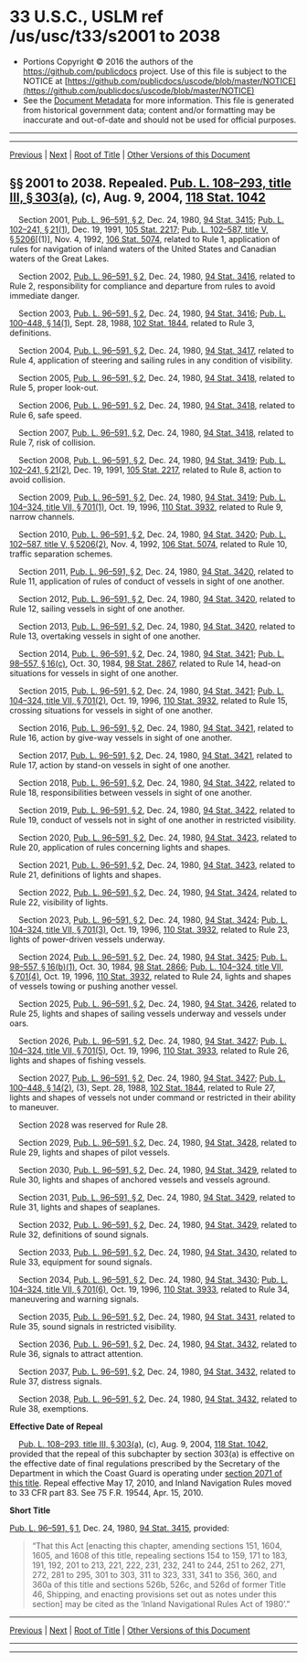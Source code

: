---
---

# 33 U.S.C., USLM ref /us/usc/t33/s2001 to 2038

* Portions Copyright © 2016 the authors of the https://github.com/publicdocs project.
  Use of this file is subject to the NOTICE at [https://github.com/publicdocs/uscode/blob/master/NOTICE](https://github.com/publicdocs/uscode/blob/master/NOTICE)
* See the [Document Metadata](././../../../../..//README.md) for more information.
  This file is generated from historical government data; content and/or formatting may be inaccurate and out-of-date and should not be used for official purposes.

----------
----------

[Previous](./../../../../..//us/usc/t33/ch34/schI/m__us_usc_t33_ch34_schI.md) | [Next](./../../../../..//us/usc/t33/ch34/schII/m__us_usc_t33_ch34_schII.md) | [Root of Title](./../../../../../) | [Other Versions of this Document](https://publicdocs.github.io/go/links?ns=uslm&ref=%2Fus%2Fusc%2Ft33%2Fs2001+to+2038)

## §§ 2001 to 2038. Repealed. [Pub. L. 108–293, title III, § 303(a)][/us/pl/108/293/s303/a], (c), Aug. 9, 2004, [118 Stat. 1042][/us/stat/118/1042]

    Section 2001, [Pub. L. 96–591, § 2][/us/pl/96/591/s2], Dec. 24, 1980, [94 Stat. 3415][/us/stat/94/3415]; [Pub. L. 102–241, § 21(1)][/us/pl/102/241/s21/1], Dec. 19, 1991, [105 Stat. 2217][/us/stat/105/2217]; [Pub. L. 102–587, title V, § 5206][/us/pl/102/587/s5206]\[(1)\], Nov. 4, 1992, [106 Stat. 5074][/us/stat/106/5074], related to Rule 1, application of rules for navigation of inland waters of the United States and Canadian waters of the Great Lakes.

    Section 2002, [Pub. L. 96–591, § 2][/us/pl/96/591/s2], Dec. 24, 1980, [94 Stat. 3416][/us/stat/94/3416], related to Rule 2, responsibility for compliance and departure from rules to avoid immediate danger.

    Section 2003, [Pub. L. 96–591, § 2][/us/pl/96/591/s2], Dec. 24, 1980, [94 Stat. 3416][/us/stat/94/3416]; [Pub. L. 100–448, § 14(1)][/us/pl/100/448/s14/1], Sept. 28, 1988, [102 Stat. 1844][/us/stat/102/1844], related to Rule 3, definitions.

    Section 2004, [Pub. L. 96–591, § 2][/us/pl/96/591/s2], Dec. 24, 1980, [94 Stat. 3417][/us/stat/94/3417], related to Rule 4, application of steering and sailing rules in any condition of visibility.

    Section 2005, [Pub. L. 96–591, § 2][/us/pl/96/591/s2], Dec. 24, 1980, [94 Stat. 3418][/us/stat/94/3418], related to Rule 5, proper look-out.

    Section 2006, [Pub. L. 96–591, § 2][/us/pl/96/591/s2], Dec. 24, 1980, [94 Stat. 3418][/us/stat/94/3418], related to Rule 6, safe speed.

    Section 2007, [Pub. L. 96–591, § 2][/us/pl/96/591/s2], Dec. 24, 1980, [94 Stat. 3418][/us/stat/94/3418], related to Rule 7, risk of collision.

    Section 2008, [Pub. L. 96–591, § 2][/us/pl/96/591/s2], Dec. 24, 1980, [94 Stat. 3419][/us/stat/94/3419]; [Pub. L. 102–241, § 21(2)][/us/pl/102/241/s21/2], Dec. 19, 1991, [105 Stat. 2217][/us/stat/105/2217], related to Rule 8, action to avoid collision.

    Section 2009, [Pub. L. 96–591, § 2][/us/pl/96/591/s2], Dec. 24, 1980, [94 Stat. 3419][/us/stat/94/3419]; [Pub. L. 104–324, title VII, § 701(1)][/us/pl/104/324/s701/1], Oct. 19, 1996, [110 Stat. 3932][/us/stat/110/3932], related to Rule 9, narrow channels.

    Section 2010, [Pub. L. 96–591, § 2][/us/pl/96/591/s2], Dec. 24, 1980, [94 Stat. 3420][/us/stat/94/3420]; [Pub. L. 102–587, title V, § 5206(2)][/us/pl/102/587/s5206/2], Nov. 4, 1992, [106 Stat. 5074][/us/stat/106/5074], related to Rule 10, traffic separation schemes.

    Section 2011, [Pub. L. 96–591, § 2][/us/pl/96/591/s2], Dec. 24, 1980, [94 Stat. 3420][/us/stat/94/3420], related to Rule 11, application of rules of conduct of vessels in sight of one another.

    Section 2012, [Pub. L. 96–591, § 2][/us/pl/96/591/s2], Dec. 24, 1980, [94 Stat. 3420][/us/stat/94/3420], related to Rule 12, sailing vessels in sight of one another.

    Section 2013, [Pub. L. 96–591, § 2][/us/pl/96/591/s2], Dec. 24, 1980, [94 Stat. 3420][/us/stat/94/3420], related to Rule 13, overtaking vessels in sight of one another.

    Section 2014, [Pub. L. 96–591, § 2][/us/pl/96/591/s2], Dec. 24, 1980, [94 Stat. 3421][/us/stat/94/3421]; [Pub. L. 98–557, § 16(c)][/us/pl/98/557/s16/c], Oct. 30, 1984, [98 Stat. 2867][/us/stat/98/2867], related to Rule 14, head-on situations for vessels in sight of one another.

    Section 2015, [Pub. L. 96–591, § 2][/us/pl/96/591/s2], Dec. 24, 1980, [94 Stat. 3421][/us/stat/94/3421]; [Pub. L. 104–324, title VII, § 701(2)][/us/pl/104/324/s701/2], Oct. 19, 1996, [110 Stat. 3932][/us/stat/110/3932], related to Rule 15, crossing situations for vessels in sight of one another.

    Section 2016, [Pub. L. 96–591, § 2][/us/pl/96/591/s2], Dec. 24, 1980, [94 Stat. 3421][/us/stat/94/3421], related to Rule 16, action by give-way vessels in sight of one another.

    Section 2017, [Pub. L. 96–591, § 2][/us/pl/96/591/s2], Dec. 24, 1980, [94 Stat. 3421][/us/stat/94/3421], related to Rule 17, action by stand-on vessels in sight of one another.

    Section 2018, [Pub. L. 96–591, § 2][/us/pl/96/591/s2], Dec. 24, 1980, [94 Stat. 3422][/us/stat/94/3422], related to Rule 18, responsibilities between vessels in sight of one another.

    Section 2019, [Pub. L. 96–591, § 2][/us/pl/96/591/s2], Dec. 24, 1980, [94 Stat. 3422][/us/stat/94/3422], related to Rule 19, conduct of vessels not in sight of one another in restricted visibility.

    Section 2020, [Pub. L. 96–591, § 2][/us/pl/96/591/s2], Dec. 24, 1980, [94 Stat. 3423][/us/stat/94/3423], related to Rule 20, application of rules concerning lights and shapes.

    Section 2021, [Pub. L. 96–591, § 2][/us/pl/96/591/s2], Dec. 24, 1980, [94 Stat. 3423][/us/stat/94/3423], related to Rule 21, definitions of lights and shapes.

    Section 2022, [Pub. L. 96–591, § 2][/us/pl/96/591/s2], Dec. 24, 1980, [94 Stat. 3424][/us/stat/94/3424], related to Rule 22, visibility of lights.

    Section 2023, [Pub. L. 96–591, § 2][/us/pl/96/591/s2], Dec. 24, 1980, [94 Stat. 3424][/us/stat/94/3424]; [Pub. L. 104–324, title VII, § 701(3)][/us/pl/104/324/s701/3], Oct. 19, 1996, [110 Stat. 3932][/us/stat/110/3932], related to Rule 23, lights of power-driven vessels underway.

    Section 2024, [Pub. L. 96–591, § 2][/us/pl/96/591/s2], Dec. 24, 1980, [94 Stat. 3425][/us/stat/94/3425]; [Pub. L. 98–557, § 16(b)(1)][/us/pl/98/557/s16/b/1], Oct. 30, 1984, [98 Stat. 2866][/us/stat/98/2866]; [Pub. L. 104–324, title VII, § 701(4)][/us/pl/104/324/s701/4], Oct. 19, 1996, [110 Stat. 3932][/us/stat/110/3932], related to Rule 24, lights and shapes of vessels towing or pushing another vessel.

    Section 2025, [Pub. L. 96–591, § 2][/us/pl/96/591/s2], Dec. 24, 1980, [94 Stat. 3426][/us/stat/94/3426], related to Rule 25, lights and shapes of sailing vessels underway and vessels under oars.

    Section 2026, [Pub. L. 96–591, § 2][/us/pl/96/591/s2], Dec. 24, 1980, [94 Stat. 3427][/us/stat/94/3427]; [Pub. L. 104–324, title VII, § 701(5)][/us/pl/104/324/s701/5], Oct. 19, 1996, [110 Stat. 3933][/us/stat/110/3933], related to Rule 26, lights and shapes of fishing vessels.

    Section 2027, [Pub. L. 96–591, § 2][/us/pl/96/591/s2], Dec. 24, 1980, [94 Stat. 3427][/us/stat/94/3427]; [Pub. L. 100–448, § 14(2)][/us/pl/100/448/s14/2], (3), Sept. 28, 1988, [102 Stat. 1844][/us/stat/102/1844], related to Rule 27, lights and shapes of vessels not under command or restricted in their ability to maneuver.

    Section 2028 was reserved for Rule 28.

    Section 2029, [Pub. L. 96–591, § 2][/us/pl/96/591/s2], Dec. 24, 1980, [94 Stat. 3428][/us/stat/94/3428], related to Rule 29, lights and shapes of pilot vessels.

    Section 2030, [Pub. L. 96–591, § 2][/us/pl/96/591/s2], Dec. 24, 1980, [94 Stat. 3429][/us/stat/94/3429], related to Rule 30, lights and shapes of anchored vessels and vessels aground.

    Section 2031, [Pub. L. 96–591, § 2][/us/pl/96/591/s2], Dec. 24, 1980, [94 Stat. 3429][/us/stat/94/3429], related to Rule 31, lights and shapes of seaplanes.

    Section 2032, [Pub. L. 96–591, § 2][/us/pl/96/591/s2], Dec. 24, 1980, [94 Stat. 3429][/us/stat/94/3429], related to Rule 32, definitions of sound signals.

    Section 2033, [Pub. L. 96–591, § 2][/us/pl/96/591/s2], Dec. 24, 1980, [94 Stat. 3430][/us/stat/94/3430], related to Rule 33, equipment for sound signals.

    Section 2034, [Pub. L. 96–591, § 2][/us/pl/96/591/s2], Dec. 24, 1980, [94 Stat. 3430][/us/stat/94/3430]; [Pub. L. 104–324, title VII, § 701(6)][/us/pl/104/324/s701/6], Oct. 19, 1996, [110 Stat. 3933][/us/stat/110/3933], related to Rule 34, maneuvering and warning signals.

    Section 2035, [Pub. L. 96–591, § 2][/us/pl/96/591/s2], Dec. 24, 1980, [94 Stat. 3431][/us/stat/94/3431], related to Rule 35, sound signals in restricted visibility.

    Section 2036, [Pub. L. 96–591, § 2][/us/pl/96/591/s2], Dec. 24, 1980, [94 Stat. 3432][/us/stat/94/3432], related to Rule 36, signals to attract attention.

    Section 2037, [Pub. L. 96–591, § 2][/us/pl/96/591/s2], Dec. 24, 1980, [94 Stat. 3432][/us/stat/94/3432], related to Rule 37, distress signals.

    Section 2038, [Pub. L. 96–591, § 2][/us/pl/96/591/s2], Dec. 24, 1980, [94 Stat. 3432][/us/stat/94/3432], related to Rule 38, exemptions.

 __Effective Date of Repeal__ 

    [Pub. L. 108–293, title III, § 303(a)][/us/pl/108/293/s303/a], (c), Aug. 9, 2004, [118 Stat. 1042][/us/stat/118/1042], provided that the repeal of this subchapter by section 303(a) is effective on the effective date of final regulations prescribed by the Secretary of the Department in which the Coast Guard is operating under [section 2071 of this title][/us/usc/t33/s2071]. Repeal effective May 17, 2010, and Inland Navigation Rules moved to 33 CFR part 83. See 75 F.R. 19544, Apr. 15, 2010.

 __Short Title__ 

[Pub. L. 96–591, § 1][/us/pl/96/591/s1], Dec. 24, 1980, [94 Stat. 3415][/us/stat/94/3415], provided: 

> “That this Act \[enacting this chapter, amending sections 151, 1604, 1605, and 1608 of this title, repealing sections 154 to 159, 171 to 183, 191, 192, 201 to 213, 221, 222, 231, 232, 241 to 244, 251 to 262, 271, 272, 281 to 295, 301 to 303, 311 to 323, 331, 341 to 356, 360, and 360a of this title and sections 526b, 526c, and 526d of former Title 46, Shipping, and enacting provisions set out as notes under this section\] may be cited as the ‘Inland Navigational Rules Act of 1980’.”

----------

[Previous](./../../../../..//us/usc/t33/ch34/schI/m__us_usc_t33_ch34_schI.md) | [Next](./../../../../..//us/usc/t33/ch34/schII/m__us_usc_t33_ch34_schII.md) | [Root of Title](./../../../../../) | [Other Versions of this Document](https://publicdocs.github.io/go/links?ns=uslm&ref=%2Fus%2Fusc%2Ft33%2Fs2001+to+2038)

----------
----------

[/us/pl/108/293/s303/a]: https://publicdocs.github.io/go/links?ns=uslm&ref=%2Fus%2Fpl%2F108%2F293%2Fs303%2Fa
[/us/stat/118/1042]: https://publicdocs.github.io/go/links?ns=uslm&ref=%2Fus%2Fstat%2F118%2F1042
[/us/pl/96/591/s2]: https://publicdocs.github.io/go/links?ns=uslm&ref=%2Fus%2Fpl%2F96%2F591%2Fs2
[/us/stat/94/3415]: https://publicdocs.github.io/go/links?ns=uslm&ref=%2Fus%2Fstat%2F94%2F3415
[/us/pl/102/241/s21/1]: https://publicdocs.github.io/go/links?ns=uslm&ref=%2Fus%2Fpl%2F102%2F241%2Fs21%2F1
[/us/stat/105/2217]: https://publicdocs.github.io/go/links?ns=uslm&ref=%2Fus%2Fstat%2F105%2F2217
[/us/pl/102/587/s5206]: https://publicdocs.github.io/go/links?ns=uslm&ref=%2Fus%2Fpl%2F102%2F587%2Fs5206
[/us/stat/106/5074]: https://publicdocs.github.io/go/links?ns=uslm&ref=%2Fus%2Fstat%2F106%2F5074
[/us/pl/96/591/s2]: https://publicdocs.github.io/go/links?ns=uslm&ref=%2Fus%2Fpl%2F96%2F591%2Fs2
[/us/stat/94/3416]: https://publicdocs.github.io/go/links?ns=uslm&ref=%2Fus%2Fstat%2F94%2F3416
[/us/pl/96/591/s2]: https://publicdocs.github.io/go/links?ns=uslm&ref=%2Fus%2Fpl%2F96%2F591%2Fs2
[/us/stat/94/3416]: https://publicdocs.github.io/go/links?ns=uslm&ref=%2Fus%2Fstat%2F94%2F3416
[/us/pl/100/448/s14/1]: https://publicdocs.github.io/go/links?ns=uslm&ref=%2Fus%2Fpl%2F100%2F448%2Fs14%2F1
[/us/stat/102/1844]: https://publicdocs.github.io/go/links?ns=uslm&ref=%2Fus%2Fstat%2F102%2F1844
[/us/pl/96/591/s2]: https://publicdocs.github.io/go/links?ns=uslm&ref=%2Fus%2Fpl%2F96%2F591%2Fs2
[/us/stat/94/3417]: https://publicdocs.github.io/go/links?ns=uslm&ref=%2Fus%2Fstat%2F94%2F3417
[/us/pl/96/591/s2]: https://publicdocs.github.io/go/links?ns=uslm&ref=%2Fus%2Fpl%2F96%2F591%2Fs2
[/us/stat/94/3418]: https://publicdocs.github.io/go/links?ns=uslm&ref=%2Fus%2Fstat%2F94%2F3418
[/us/pl/96/591/s2]: https://publicdocs.github.io/go/links?ns=uslm&ref=%2Fus%2Fpl%2F96%2F591%2Fs2
[/us/stat/94/3418]: https://publicdocs.github.io/go/links?ns=uslm&ref=%2Fus%2Fstat%2F94%2F3418
[/us/pl/96/591/s2]: https://publicdocs.github.io/go/links?ns=uslm&ref=%2Fus%2Fpl%2F96%2F591%2Fs2
[/us/stat/94/3418]: https://publicdocs.github.io/go/links?ns=uslm&ref=%2Fus%2Fstat%2F94%2F3418
[/us/pl/96/591/s2]: https://publicdocs.github.io/go/links?ns=uslm&ref=%2Fus%2Fpl%2F96%2F591%2Fs2
[/us/stat/94/3419]: https://publicdocs.github.io/go/links?ns=uslm&ref=%2Fus%2Fstat%2F94%2F3419
[/us/pl/102/241/s21/2]: https://publicdocs.github.io/go/links?ns=uslm&ref=%2Fus%2Fpl%2F102%2F241%2Fs21%2F2
[/us/stat/105/2217]: https://publicdocs.github.io/go/links?ns=uslm&ref=%2Fus%2Fstat%2F105%2F2217
[/us/pl/96/591/s2]: https://publicdocs.github.io/go/links?ns=uslm&ref=%2Fus%2Fpl%2F96%2F591%2Fs2
[/us/stat/94/3419]: https://publicdocs.github.io/go/links?ns=uslm&ref=%2Fus%2Fstat%2F94%2F3419
[/us/pl/104/324/s701/1]: https://publicdocs.github.io/go/links?ns=uslm&ref=%2Fus%2Fpl%2F104%2F324%2Fs701%2F1
[/us/stat/110/3932]: https://publicdocs.github.io/go/links?ns=uslm&ref=%2Fus%2Fstat%2F110%2F3932
[/us/pl/96/591/s2]: https://publicdocs.github.io/go/links?ns=uslm&ref=%2Fus%2Fpl%2F96%2F591%2Fs2
[/us/stat/94/3420]: https://publicdocs.github.io/go/links?ns=uslm&ref=%2Fus%2Fstat%2F94%2F3420
[/us/pl/102/587/s5206/2]: https://publicdocs.github.io/go/links?ns=uslm&ref=%2Fus%2Fpl%2F102%2F587%2Fs5206%2F2
[/us/stat/106/5074]: https://publicdocs.github.io/go/links?ns=uslm&ref=%2Fus%2Fstat%2F106%2F5074
[/us/pl/96/591/s2]: https://publicdocs.github.io/go/links?ns=uslm&ref=%2Fus%2Fpl%2F96%2F591%2Fs2
[/us/stat/94/3420]: https://publicdocs.github.io/go/links?ns=uslm&ref=%2Fus%2Fstat%2F94%2F3420
[/us/pl/96/591/s2]: https://publicdocs.github.io/go/links?ns=uslm&ref=%2Fus%2Fpl%2F96%2F591%2Fs2
[/us/stat/94/3420]: https://publicdocs.github.io/go/links?ns=uslm&ref=%2Fus%2Fstat%2F94%2F3420
[/us/pl/96/591/s2]: https://publicdocs.github.io/go/links?ns=uslm&ref=%2Fus%2Fpl%2F96%2F591%2Fs2
[/us/stat/94/3420]: https://publicdocs.github.io/go/links?ns=uslm&ref=%2Fus%2Fstat%2F94%2F3420
[/us/pl/96/591/s2]: https://publicdocs.github.io/go/links?ns=uslm&ref=%2Fus%2Fpl%2F96%2F591%2Fs2
[/us/stat/94/3421]: https://publicdocs.github.io/go/links?ns=uslm&ref=%2Fus%2Fstat%2F94%2F3421
[/us/pl/98/557/s16/c]: https://publicdocs.github.io/go/links?ns=uslm&ref=%2Fus%2Fpl%2F98%2F557%2Fs16%2Fc
[/us/stat/98/2867]: https://publicdocs.github.io/go/links?ns=uslm&ref=%2Fus%2Fstat%2F98%2F2867
[/us/pl/96/591/s2]: https://publicdocs.github.io/go/links?ns=uslm&ref=%2Fus%2Fpl%2F96%2F591%2Fs2
[/us/stat/94/3421]: https://publicdocs.github.io/go/links?ns=uslm&ref=%2Fus%2Fstat%2F94%2F3421
[/us/pl/104/324/s701/2]: https://publicdocs.github.io/go/links?ns=uslm&ref=%2Fus%2Fpl%2F104%2F324%2Fs701%2F2
[/us/stat/110/3932]: https://publicdocs.github.io/go/links?ns=uslm&ref=%2Fus%2Fstat%2F110%2F3932
[/us/pl/96/591/s2]: https://publicdocs.github.io/go/links?ns=uslm&ref=%2Fus%2Fpl%2F96%2F591%2Fs2
[/us/stat/94/3421]: https://publicdocs.github.io/go/links?ns=uslm&ref=%2Fus%2Fstat%2F94%2F3421
[/us/pl/96/591/s2]: https://publicdocs.github.io/go/links?ns=uslm&ref=%2Fus%2Fpl%2F96%2F591%2Fs2
[/us/stat/94/3421]: https://publicdocs.github.io/go/links?ns=uslm&ref=%2Fus%2Fstat%2F94%2F3421
[/us/pl/96/591/s2]: https://publicdocs.github.io/go/links?ns=uslm&ref=%2Fus%2Fpl%2F96%2F591%2Fs2
[/us/stat/94/3422]: https://publicdocs.github.io/go/links?ns=uslm&ref=%2Fus%2Fstat%2F94%2F3422
[/us/pl/96/591/s2]: https://publicdocs.github.io/go/links?ns=uslm&ref=%2Fus%2Fpl%2F96%2F591%2Fs2
[/us/stat/94/3422]: https://publicdocs.github.io/go/links?ns=uslm&ref=%2Fus%2Fstat%2F94%2F3422
[/us/pl/96/591/s2]: https://publicdocs.github.io/go/links?ns=uslm&ref=%2Fus%2Fpl%2F96%2F591%2Fs2
[/us/stat/94/3423]: https://publicdocs.github.io/go/links?ns=uslm&ref=%2Fus%2Fstat%2F94%2F3423
[/us/pl/96/591/s2]: https://publicdocs.github.io/go/links?ns=uslm&ref=%2Fus%2Fpl%2F96%2F591%2Fs2
[/us/stat/94/3423]: https://publicdocs.github.io/go/links?ns=uslm&ref=%2Fus%2Fstat%2F94%2F3423
[/us/pl/96/591/s2]: https://publicdocs.github.io/go/links?ns=uslm&ref=%2Fus%2Fpl%2F96%2F591%2Fs2
[/us/stat/94/3424]: https://publicdocs.github.io/go/links?ns=uslm&ref=%2Fus%2Fstat%2F94%2F3424
[/us/pl/96/591/s2]: https://publicdocs.github.io/go/links?ns=uslm&ref=%2Fus%2Fpl%2F96%2F591%2Fs2
[/us/stat/94/3424]: https://publicdocs.github.io/go/links?ns=uslm&ref=%2Fus%2Fstat%2F94%2F3424
[/us/pl/104/324/s701/3]: https://publicdocs.github.io/go/links?ns=uslm&ref=%2Fus%2Fpl%2F104%2F324%2Fs701%2F3
[/us/stat/110/3932]: https://publicdocs.github.io/go/links?ns=uslm&ref=%2Fus%2Fstat%2F110%2F3932
[/us/pl/96/591/s2]: https://publicdocs.github.io/go/links?ns=uslm&ref=%2Fus%2Fpl%2F96%2F591%2Fs2
[/us/stat/94/3425]: https://publicdocs.github.io/go/links?ns=uslm&ref=%2Fus%2Fstat%2F94%2F3425
[/us/pl/98/557/s16/b/1]: https://publicdocs.github.io/go/links?ns=uslm&ref=%2Fus%2Fpl%2F98%2F557%2Fs16%2Fb%2F1
[/us/stat/98/2866]: https://publicdocs.github.io/go/links?ns=uslm&ref=%2Fus%2Fstat%2F98%2F2866
[/us/pl/104/324/s701/4]: https://publicdocs.github.io/go/links?ns=uslm&ref=%2Fus%2Fpl%2F104%2F324%2Fs701%2F4
[/us/stat/110/3932]: https://publicdocs.github.io/go/links?ns=uslm&ref=%2Fus%2Fstat%2F110%2F3932
[/us/pl/96/591/s2]: https://publicdocs.github.io/go/links?ns=uslm&ref=%2Fus%2Fpl%2F96%2F591%2Fs2
[/us/stat/94/3426]: https://publicdocs.github.io/go/links?ns=uslm&ref=%2Fus%2Fstat%2F94%2F3426
[/us/pl/96/591/s2]: https://publicdocs.github.io/go/links?ns=uslm&ref=%2Fus%2Fpl%2F96%2F591%2Fs2
[/us/stat/94/3427]: https://publicdocs.github.io/go/links?ns=uslm&ref=%2Fus%2Fstat%2F94%2F3427
[/us/pl/104/324/s701/5]: https://publicdocs.github.io/go/links?ns=uslm&ref=%2Fus%2Fpl%2F104%2F324%2Fs701%2F5
[/us/stat/110/3933]: https://publicdocs.github.io/go/links?ns=uslm&ref=%2Fus%2Fstat%2F110%2F3933
[/us/pl/96/591/s2]: https://publicdocs.github.io/go/links?ns=uslm&ref=%2Fus%2Fpl%2F96%2F591%2Fs2
[/us/stat/94/3427]: https://publicdocs.github.io/go/links?ns=uslm&ref=%2Fus%2Fstat%2F94%2F3427
[/us/pl/100/448/s14/2]: https://publicdocs.github.io/go/links?ns=uslm&ref=%2Fus%2Fpl%2F100%2F448%2Fs14%2F2
[/us/stat/102/1844]: https://publicdocs.github.io/go/links?ns=uslm&ref=%2Fus%2Fstat%2F102%2F1844
[/us/pl/96/591/s2]: https://publicdocs.github.io/go/links?ns=uslm&ref=%2Fus%2Fpl%2F96%2F591%2Fs2
[/us/stat/94/3428]: https://publicdocs.github.io/go/links?ns=uslm&ref=%2Fus%2Fstat%2F94%2F3428
[/us/pl/96/591/s2]: https://publicdocs.github.io/go/links?ns=uslm&ref=%2Fus%2Fpl%2F96%2F591%2Fs2
[/us/stat/94/3429]: https://publicdocs.github.io/go/links?ns=uslm&ref=%2Fus%2Fstat%2F94%2F3429
[/us/pl/96/591/s2]: https://publicdocs.github.io/go/links?ns=uslm&ref=%2Fus%2Fpl%2F96%2F591%2Fs2
[/us/stat/94/3429]: https://publicdocs.github.io/go/links?ns=uslm&ref=%2Fus%2Fstat%2F94%2F3429
[/us/pl/96/591/s2]: https://publicdocs.github.io/go/links?ns=uslm&ref=%2Fus%2Fpl%2F96%2F591%2Fs2
[/us/stat/94/3429]: https://publicdocs.github.io/go/links?ns=uslm&ref=%2Fus%2Fstat%2F94%2F3429
[/us/pl/96/591/s2]: https://publicdocs.github.io/go/links?ns=uslm&ref=%2Fus%2Fpl%2F96%2F591%2Fs2
[/us/stat/94/3430]: https://publicdocs.github.io/go/links?ns=uslm&ref=%2Fus%2Fstat%2F94%2F3430
[/us/pl/96/591/s2]: https://publicdocs.github.io/go/links?ns=uslm&ref=%2Fus%2Fpl%2F96%2F591%2Fs2
[/us/stat/94/3430]: https://publicdocs.github.io/go/links?ns=uslm&ref=%2Fus%2Fstat%2F94%2F3430
[/us/pl/104/324/s701/6]: https://publicdocs.github.io/go/links?ns=uslm&ref=%2Fus%2Fpl%2F104%2F324%2Fs701%2F6
[/us/stat/110/3933]: https://publicdocs.github.io/go/links?ns=uslm&ref=%2Fus%2Fstat%2F110%2F3933
[/us/pl/96/591/s2]: https://publicdocs.github.io/go/links?ns=uslm&ref=%2Fus%2Fpl%2F96%2F591%2Fs2
[/us/stat/94/3431]: https://publicdocs.github.io/go/links?ns=uslm&ref=%2Fus%2Fstat%2F94%2F3431
[/us/pl/96/591/s2]: https://publicdocs.github.io/go/links?ns=uslm&ref=%2Fus%2Fpl%2F96%2F591%2Fs2
[/us/stat/94/3432]: https://publicdocs.github.io/go/links?ns=uslm&ref=%2Fus%2Fstat%2F94%2F3432
[/us/pl/96/591/s2]: https://publicdocs.github.io/go/links?ns=uslm&ref=%2Fus%2Fpl%2F96%2F591%2Fs2
[/us/stat/94/3432]: https://publicdocs.github.io/go/links?ns=uslm&ref=%2Fus%2Fstat%2F94%2F3432
[/us/pl/96/591/s2]: https://publicdocs.github.io/go/links?ns=uslm&ref=%2Fus%2Fpl%2F96%2F591%2Fs2
[/us/stat/94/3432]: https://publicdocs.github.io/go/links?ns=uslm&ref=%2Fus%2Fstat%2F94%2F3432
[/us/pl/108/293/s303/a]: https://publicdocs.github.io/go/links?ns=uslm&ref=%2Fus%2Fpl%2F108%2F293%2Fs303%2Fa
[/us/stat/118/1042]: https://publicdocs.github.io/go/links?ns=uslm&ref=%2Fus%2Fstat%2F118%2F1042
[/us/usc/t33/s2071]: https://publicdocs.github.io/go/links?ns=uslm&ref=%2Fus%2Fusc%2Ft33%2Fs2071
[/us/pl/96/591/s1]: https://publicdocs.github.io/go/links?ns=uslm&ref=%2Fus%2Fpl%2F96%2F591%2Fs1
[/us/stat/94/3415]: https://publicdocs.github.io/go/links?ns=uslm&ref=%2Fus%2Fstat%2F94%2F3415


